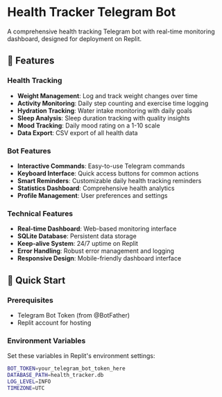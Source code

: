 # Health Tracker Telegram Bot

A comprehensive health tracking Telegram bot with real-time monitoring dashboard, designed for deployment on Replit.

## 🌟 Features

### Health Tracking
- **Weight Management**: Log and track weight changes over time
- **Activity Monitoring**: Daily step counting and exercise time logging
- **Hydration Tracking**: Water intake monitoring with daily goals
- **Sleep Analysis**: Sleep duration tracking with quality insights
- **Mood Tracking**: Daily mood rating on a 1-10 scale
- **Data Export**: CSV export of all health data

### Bot Features
- **Interactive Commands**: Easy-to-use Telegram commands
- **Keyboard Interface**: Quick access buttons for common actions
- **Smart Reminders**: Customizable daily health tracking reminders
- **Statistics Dashboard**: Comprehensive health analytics
- **Profile Management**: User preferences and settings

### Technical Features
- **Real-time Dashboard**: Web-based monitoring interface
- **SQLite Database**: Persistent data storage
- **Keep-alive System**: 24/7 uptime on Replit
- **Error Handling**: Robust error management and logging
- **Responsive Design**: Mobile-friendly dashboard interface

## 🚀 Quick Start

### Prerequisites
- Telegram Bot Token (from @BotFather)
- Replit account for hosting

### Environment Variables
Set these variables in Replit's environment settings:

```bash
BOT_TOKEN=your_telegram_bot_token_here
DATABASE_PATH=health_tracker.db
LOG_LEVEL=INFO
TIMEZONE=UTC
